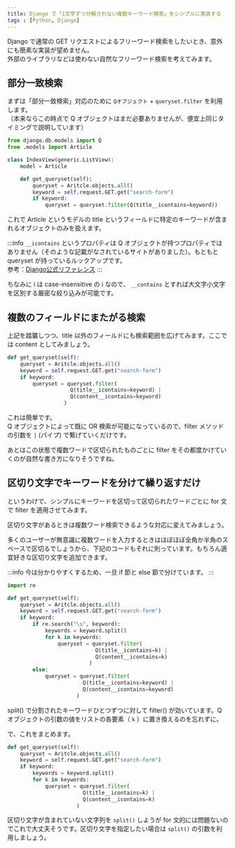 ```yaml
---
title: Django で「1文字ずつ分解されない複数キーワード検索」をシンプルに実装する
tags : [Python, Django]
---
```


Django で通常の GET リクエストによるフリーワード検索をしたいとき、意外にも簡素な実装が望めません。  
外部のライブラリなどは使わない自然なフリーワード検索を考えてみます。

## 部分一致検索

まずは「部分一致検索」対応のために `Qオブジェクト` + `queryset.filter` を利用します。  
（本来ならこの時点で Q オブジェクトはまだ必要ありませんが、便宜上同じタイミングで説明しています）

```python
from django.db.models import Q
from .models import Article

class IndexView(generic.ListView):
    model = Article

    def get_queryset(self):
        queryset = Aritcle.objects.all()
        keyword = self.request.GET.get("search-form")
        if keyword:
            queryset = queryset.filter(Q(title__icontains=keyword))
```

これで Article というモデルの title というフィールドに特定のキーワードが含まれるオブジェクトのみを扱えます。

:::info
`__icontains` というプロパティは Q オブジェクトが持つプロパティではありません（そのような記載がなされているサイトがありました）。もともと queryset が持っているルックアップです。  
参考：[Django公式リファレンス](https://docs.djangoproject.com/en/2.2/ref/models/querysets/#id4)
:::

ちなみに i は case-insensitive の i なので、 `__contains` とすれば大文字小文字を区別する厳密な絞り込みが可能です。

## 複数のフィールドにまたがる検索

上記を踏襲しつつ、title 以外のフィールドにも検索範囲を広げてみます。ここでは content としてみましょう。

```python
def get_queryset(self):
    queryset = Aritcle.objects.all()
    keyword = self.request.GET.get("search-form")
    if keyword:
        queryset = queryset.filter(
                    Q(title__icontains=keyword) | 
                    Q(content__icontains=keyword)
                  )
```

これは簡単です。  
Q オブジェクトによって既に OR 検索が可能になっているので、filter メソッドの引数を `|` (パイプ) で繋げていくだけです。

あとはこの状態で複数ワードで区切られたものごとに filter をその都度かけていくのが自然な書き方になりそうですね。

## 区切り文字でキーワードを分けて繰り返すだけ

というわけで、シンプルにキーワードを区切って区切られたワードごとに for 文で filter を適用させてみます。

区切り文字があるときは複数ワード検索できるような対応に変えてみましょう。

多くのユーザーが無意識に複数ワードを入力するときはほぼほぼ全角か半角のスペースで区切るでしょうから、下記のコードもそれに則っています。もちろん適宜好きな区切り文字を追加できます。

:::info
今は分かりやすくするため、一旦 if 節と else 節で分けています。
:::

```python
import re

def get_queryset(self):
    queryset = Aritcle.objects.all()
    keyword = self.request.GET.get("search-form")
    if keyword:
        if re.search("\s", keyword):
            keywords = keyword.split()
            for k in keywords:
                queryset = queryset.filter(
                            Q(title__icontains=k) | 
                            Q(content__icontains=k)
                          )
        else:
            queryset = queryset.filter(
                        Q(title__icontains=keyword) | 
                        Q(content__icontains=keyword)
                      )
```

split() で分割されたキーワードひとつずつに対して filter() が効いています。Q オブジェクトの引数の値をリストの各要素（ `k` ）に置き換えるのを忘れずに。

で、これをまとめます。

```python
def get_queryset(self):
    queryset = Aritcle.objects.all()
    keyword = self.request.GET.get("search-form")
    if keyword:
        keywords = keyword.split()
        for k in keywords:
            queryset = queryset.filter(
                        Q(title__icontains=k) | 
                        Q(content__icontains=k)
                      )
```

区切り文字が含まれていない文字列を `split()` しようが for 文的には問題ないのでこれで大丈夫そうです。区切り文字を指定したい場合は `split()` の引数を利用しましょう。

